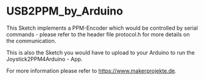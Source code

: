 # USB2PPM_by_Arduino
This Sketch implements a PPM-Encoder which would be controlled by serial commands - please refer to the header file protocol.h for more details on the communication.

This is also the Sketch you would have to upload to your Arduino to run the Joystick2PPM4Arduino - App. 

For more information please refer to https://www.makerprojekte.de.
